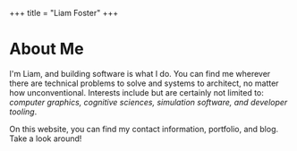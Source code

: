 +++
title = "Liam Foster"
+++

# About Me

I'm Liam, and building software is what I do. You can find me wherever there are technical problems to solve and systems to architect, no matter how unconventional. Interests include but are certainly not limited to: *computer graphics, cognitive sciences, simulation software, and developer tooling*.  

On this website, you can find my contact information, portfolio, and blog. Take a look around!